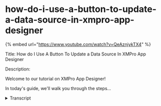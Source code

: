 # how-do-i-use-a-button-to-update-a-data-source-in-xmpro-app-designer
{% embed url="https://www.youtube.com/watch?v=QeAznjykTX4" %}



Title: How do I Use A Button To Update a Data Source In XMPro App Designer



Description:


Welcome to our tutorial on XMPro App Designer!


In today's guide, we'll walk you through the steps...
<details>
<summary>Transcript</summary>Title: How do I Use A Button To Update a Data Source In XMPro App Designer



Description:


Welcome to our tutorial on XMPro App Designer!


In today's guide, we'll walk you through the steps...
this video demonstrates how to update a

data source using a button in app

designer for this example we will be

using the discussion widget to start off

select the data box of the data entry

section which encloses the button

navigate to block properties and select

the data source for which you would like

to update now select the Box hyper block

navigate to block properties and then to

action and select the data sources you

would like to update now select the

settings icon next to the selected data

sources and select the operations you

would like to perform in this case we

selected insert and refresh ensure to

add the required override values to

apply changes to a specific string of

data within the data source in this case

we are using an alert ID select apply to

save changes navigate to the second data

source and select the operations you

would like to perform when the button is

pressed

in this case we selected both update and

refresh

apply the changes and select save to

save all changes

Now launch the application to observe

results when data is entered in the data

entry section and the button is selected

the selected data sources are updated

and the page is refreshed to include the

new updates made to the selected data

sources
</details>